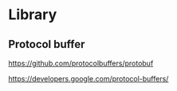 # Library

## Protocol buffer

https://github.com/protocolbuffers/protobuf


https://developers.google.com/protocol-buffers/

